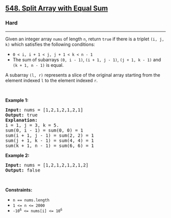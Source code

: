 <h2><a href="https://leetcode.com/problems/split-array-with-equal-sum">548. Split Array with Equal Sum</a></h2><h3>Hard</h3><hr><p>Given an integer array <code>nums</code> of length <code>n</code>, return <code>true</code> if there is a triplet <code>(i, j, k)</code> which satisfies the following conditions:</p>

<ul>
	<li><code>0 &lt; i, i + 1 &lt; j, j + 1 &lt; k &lt; n - 1</code></li>
	<li>The sum of subarrays <code>(0, i - 1)</code>, <code>(i + 1, j - 1)</code>, <code>(j + 1, k - 1)</code> and <code>(k + 1, n - 1)</code> is equal.</li>
</ul>
A subarray <code>(l, r)</code> represents a slice of the original array starting from the element indexed <code>l</code> to the element indexed <code>r</code>.
<p>&nbsp;</p>
<p><strong class="example">Example 1:</strong></p>

<pre>
<strong>Input:</strong> nums = [1,2,1,2,1,2,1]
<strong>Output:</strong> true
<strong>Explanation:</strong>
i = 1, j = 3, k = 5. 
sum(0, i - 1) = sum(0, 0) = 1
sum(i + 1, j - 1) = sum(2, 2) = 1
sum(j + 1, k - 1) = sum(4, 4) = 1
sum(k + 1, n - 1) = sum(6, 6) = 1
</pre>

<p><strong class="example">Example 2:</strong></p>

<pre>
<strong>Input:</strong> nums = [1,2,1,2,1,2,1,2]
<strong>Output:</strong> false
</pre>

<p>&nbsp;</p>
<p><strong>Constraints:</strong></p>

<ul>
	<li><code>n ==&nbsp;nums.length</code></li>
	<li><code>1 &lt;= n &lt;= 2000</code></li>
	<li><code>-10<sup>6</sup> &lt;= nums[i] &lt;= 10<sup>6</sup></code></li>
</ul>
